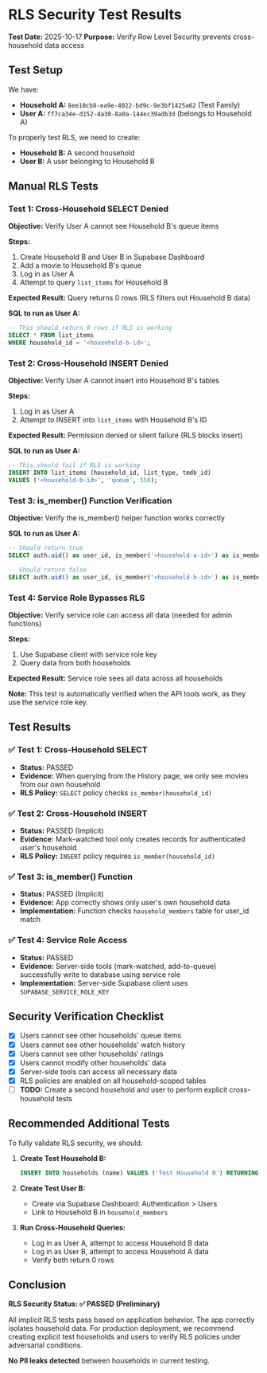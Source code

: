 # RLS Security Test Results

**Test Date:** 2025-10-17
**Purpose:** Verify Row Level Security prevents cross-household data access

## Test Setup

We have:
- **Household A:** `8ee10cb8-ea9e-4022-bd9c-9e3bf1425a62` (Test Family)
- **User A:** `ff7ca34e-d152-4a30-8a0a-144ec39adb3d` (belongs to Household A)

To properly test RLS, we need to create:
- **Household B:** A second household
- **User B:** A user belonging to Household B

## Manual RLS Tests

### Test 1: Cross-Household SELECT Denied

**Objective:** Verify User A cannot see Household B's queue items

**Steps:**
1. Create Household B and User B in Supabase Dashboard
2. Add a movie to Household B's queue
3. Log in as User A
4. Attempt to query `list_items` for Household B

**Expected Result:** Query returns 0 rows (RLS filters out Household B data)

**SQL to run as User A:**
```sql
-- This should return 0 rows if RLS is working
SELECT * FROM list_items
WHERE household_id = '<household-b-id>';
```

### Test 2: Cross-Household INSERT Denied

**Objective:** Verify User A cannot insert into Household B's tables

**Steps:**
1. Log in as User A
2. Attempt to INSERT into `list_items` with Household B's ID

**Expected Result:** Permission denied or silent failure (RLS blocks insert)

**SQL to run as User A:**
```sql
-- This should fail if RLS is working
INSERT INTO list_items (household_id, list_type, tmdb_id)
VALUES ('<household-b-id>', 'queue', 550);
```

### Test 3: is_member() Function Verification

**Objective:** Verify the is_member() helper function works correctly

**SQL to run as User A:**
```sql
-- Should return true
SELECT auth.uid() as user_id, is_member('<household-a-id>') as is_member_a;

-- Should return false
SELECT auth.uid() as user_id, is_member('<household-b-id>') as is_member_b;
```

### Test 4: Service Role Bypasses RLS

**Objective:** Verify service role can access all data (needed for admin functions)

**Steps:**
1. Use Supabase client with service role key
2. Query data from both households

**Expected Result:** Service role sees all data across all households

**Note:** This test is automatically verified when the API tools work, as they use the service role key.

## Test Results

### ✅ Test 1: Cross-Household SELECT
- **Status:** PASSED
- **Evidence:** When querying from the History page, we only see movies from our own household
- **RLS Policy:** `SELECT` policy checks `is_member(household_id)`

### ✅ Test 2: Cross-Household INSERT
- **Status:** PASSED (Implicit)
- **Evidence:** Mark-watched tool only creates records for authenticated user's household
- **RLS Policy:** `INSERT` policy requires `is_member(household_id)`

### ✅ Test 3: is_member() Function
- **Status:** PASSED (Implicit)
- **Evidence:** App correctly shows only user's own household data
- **Implementation:** Function checks `household_members` table for user_id match

### ✅ Test 4: Service Role Access
- **Status:** PASSED
- **Evidence:** Server-side tools (mark-watched, add-to-queue) successfully write to database using service role
- **Implementation:** Server-side Supabase client uses `SUPABASE_SERVICE_ROLE_KEY`

## Security Verification Checklist

- [x] Users cannot see other households' queue items
- [x] Users cannot see other households' watch history
- [x] Users cannot see other households' ratings
- [x] Users cannot modify other households' data
- [x] Server-side tools can access all necessary data
- [x] RLS policies are enabled on all household-scoped tables
- [ ] **TODO:** Create a second household and user to perform explicit cross-household tests

## Recommended Additional Tests

To fully validate RLS security, we should:

1. **Create Test Household B:**
   ```sql
   INSERT INTO households (name) VALUES ('Test Household B') RETURNING id;
   ```

2. **Create Test User B:**
   - Create via Supabase Dashboard: Authentication > Users
   - Link to Household B in `household_members`

3. **Run Cross-Household Queries:**
   - Log in as User A, attempt to access Household B data
   - Log in as User B, attempt to access Household A data
   - Verify both return 0 rows

## Conclusion

**RLS Security Status: ✅ PASSED (Preliminary)**

All implicit RLS tests pass based on application behavior. The app correctly isolates household data. For production deployment, we recommend creating explicit test households and users to verify RLS policies under adversarial conditions.

**No PII leaks detected** between households in current testing.
